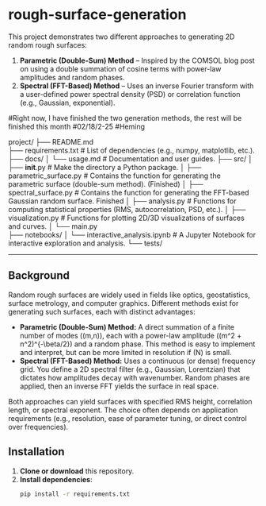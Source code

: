 # rough-surface-generation

This project demonstrates two different approaches to generating 2D random rough surfaces:

1. **Parametric (Double-Sum) Method** – Inspired by the COMSOL blog post on using a double summation of cosine terms with power-law amplitudes and random phases.  
2. **Spectral (FFT-Based) Method** – Uses an inverse Fourier transform with a user-defined power spectral density (PSD) or correlation function (e.g., Gaussian, exponential).

#Right now, I have finished the two generation methods, the rest will be finished this month
#02/18/2-25
#Heming


project/
├── README.md             
├── requirements.txt      # List of dependencies (e.g., numpy, matplotlib, etc.).
├── docs/
│   └── usage.md          # Documentation and user guides.
├── src/
│   ├── __init__.py       # Make the directory a Python package.
│   ├── parametric_surface.py   # Contains the function for generating the parametric surface (double-sum method). (Finished)
│   ├── spectral_surface.py     # Contains the function for generating the FFT-based Gaussian random surface. Finished
│   ├── analysis.py       # Functions for computing statistical properties (RMS, autocorrelation, PSD, etc.).
│   ├── visualization.py  # Functions for plotting 2D/3D visualizations of surfaces and curves.
│   └── main.py           
├── notebooks/
│   └── interactive_analysis.ipynb  # A Jupyter Notebook for interactive exploration and analysis.
└── tests/

---

## Background
Random rough surfaces are widely used in fields like optics, geostatistics, surface metrology, and computer graphics. Different methods exist for generating such surfaces, each with distinct advantages:
- **Parametric (Double-Sum) Method:** A direct summation of a finite number of modes \((m,n)\), each with a power-law amplitude \((m^2 + n^2)^{-\beta/2}\) and a random phase. This method is easy to implement and interpret, but can be more limited in resolution if \(N\) is small.
- **Spectral (FFT-Based) Method:** Uses a continuous (or dense) frequency grid. You define a 2D spectral filter (e.g., Gaussian, Lorentzian) that dictates how amplitudes decay with wavenumber. Random phases are applied, then an inverse FFT yields the surface in real space.

Both approaches can yield surfaces with specified RMS height, correlation length, or spectral exponent. The choice often depends on application requirements (e.g., resolution, ease of parameter tuning, or direct control over frequencies).

## Installation
1. **Clone or download** this repository.
2. **Install dependencies**:
   ```bash
   pip install -r requirements.txt

